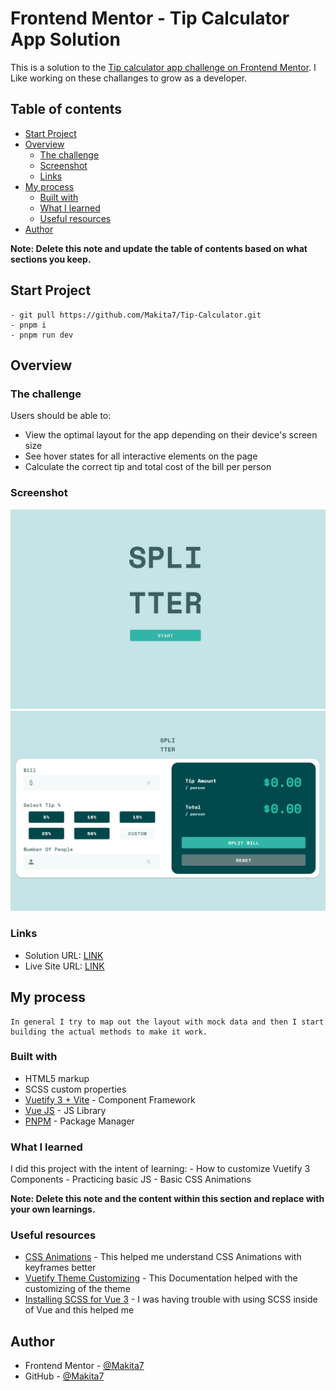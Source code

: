 # Frontend Mentor - Tip Calculator App Solution

This is a solution to the [Tip calculator app challenge on Frontend Mentor](https://www.frontendmentor.io/challenges/tip-calculator-app-ugJNGbJUX). I Like working on these challanges to grow as a developer.

## Table of contents

- [Start Project](#start-project)
- [Overview](#overview)
  - [The challenge](#the-challenge)
  - [Screenshot](#screenshot)
  - [Links](#links)
- [My process](#my-process)
  - [Built with](#built-with)
  - [What I learned](#what-i-learned)
  - [Useful resources](#useful-resources)
- [Author](#author)

**Note: Delete this note and update the table of contents based on what sections you keep.**

## Start Project

    - git pull https://github.com/Makita7/Tip-Calculator.git
    - pnpm i
    - pnpm run dev

## Overview

### The challenge

Users should be able to:

- View the optimal layout for the app depending on their device's screen size
- See hover states for all interactive elements on the page
- Calculate the correct tip and total cost of the bill per person

### Screenshot

![](./screenshot-tip-app1.png)
![](./screenshot-tip-app2.png)

### Links

- Solution URL: [LINK](https://www.frontendmentor.io/solutions/vue-3-tip-calculator-kfHrkUiWkY)
- Live Site URL: [LINK](https://makita7.github.io/Tip-Calculator/)

## My process
    In general I try to map out the layout with mock data and then I start building the actual methods to make it work.
### Built with

- HTML5 markup
- SCSS custom properties
- [Vuetify 3 + Vite](https://vuetifyjs.com/en/) - Component Framework
- [Vue JS](https://vuejs.org/) - JS Library
- [PNPM](https://pnpm.io/) - Package Manager

### What I learned

I did this project with the intent of learning:
    - How to customize Vuetify 3 Components
    - Practicing basic JS
    - Basic CSS Animations


**Note: Delete this note and the content within this section and replace with your own learnings.**

### Useful resources

- [CSS Animations](https://developer.mozilla.org/en-US/docs/Web/CSS/CSS_animations/Using_CSS_animations) - This helped me understand CSS Animations with keyframes better
- [Vuetify Theme Customizing](https://vuetifyjs.com/en/features/theme/) - This Documentation helped with the customizing of the theme
- [Installing SCSS for Vue 3](https://medium.com/devops-techable/speed-up-your-vue-3-application-with-scss-and-external-style-files-350fb2548745) - I was having trouble with using SCSS inside of Vue and this helped me


## Author

- Frontend Mentor - [@Makita7](https://www.frontendmentor.io/profile/Makita7)
- GitHub - [@Makita7](https://github.com/Makita7)


